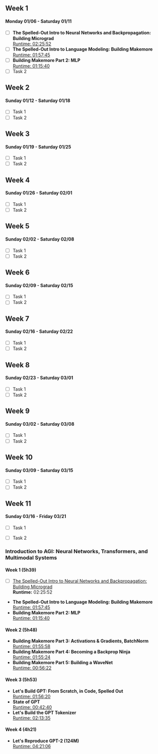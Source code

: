 ## Week 1
#### Monday 01/06 - Saturday 01/11
- [ ] **The Spelled-Out Intro to Neural Networks and Backpropagation: Building Micrograd**  
    [Runtime: 02:25:52](https://www.youtube.com/watch?v=VMj-3S1tku0&list=PLAqhIrjkxbuWI23v9cThsA9GvCAUhRvKZ&index=1)
- [ ] **The Spelled-Out Intro to Language Modeling: Building Makemore**  
  [Runtime: 01:57:45](https://www.youtube.com/watch?v=PaCmpygFfXo&list=PLAqhIrjkxbuWI23v9cThsA9GvCAUhRvKZ&index=2)
- [ ] **Building Makemore Part 2: MLP**  
  [Runtime: 01:15:40](https://www.youtube.com/watch?v=TCH_1BHY58I&list=PLAqhIrjkxbuWI23v9cThsA9GvCAUhRvKZ&index=3)
- [ ] Task 2

## Week 2
#### Sunday 01/12 - Saturday 01/18
- [ ] Task 1
- [ ] Task 2

## Week 3
#### Sunday 01/19 - Saturday 01/25
- [ ] Task 1
- [ ] Task 2

## Week 4
#### Sunday 01/26 - Saturday 02/01
- [ ] Task 1
- [ ] Task 2

## Week 5
#### Sunday 02/02 - Saturday 02/08
- [ ] Task 1
- [ ] Task 2

## Week 6
#### Sunday 02/09 - Saturday 02/15
- [ ] Task 1
- [ ] Task 2

## Week 7
#### Sunday 02/16 - Saturday 02/22
- [ ] Task 1
- [ ] Task 2

## Week 8
#### Sunday 02/23 - Saturday 03/01
- [ ] Task 1
- [ ] Task 2

## Week 9
#### Sunday 03/02 - Saturday 03/08
- [ ] Task 1
- [ ] Task 2

## Week 10
#### Sunday 03/09 - Saturday 03/15
- [ ] Task 1
- [ ] Task 2

## Week 11
#### Sunday 03/16 - Friday 03/21
- [ ] Task 1
- [ ] Task 2




### Introduction to AGI: Neural Networks, Transformers, and Multimodal Systems

#### Week 1 (5h39)
- [ ] [The Spelled-Out Intro to Neural Networks and Backpropagation: Building Micrograd](https://www.youtube.com/watch?v=VMj-3S1tku0&list=PLAqhIrjkxbuWI23v9cThsA9GvCAUhRvKZ&index=1)  
  **Runtime:** 02:25:52
- **The Spelled-Out Intro to Language Modeling: Building Makemore**  
  [Runtime: 01:57:45](https://www.youtube.com/watch?v=PaCmpygFfXo&list=PLAqhIrjkxbuWI23v9cThsA9GvCAUhRvKZ&index=2)
- **Building Makemore Part 2: MLP**  
  [Runtime: 01:15:40](https://www.youtube.com/watch?v=TCH_1BHY58I&list=PLAqhIrjkxbuWI23v9cThsA9GvCAUhRvKZ&index=3)

#### Week 2 (5h48)
- **Building Makemore Part 3: Activations & Gradients, BatchNorm**  
  [Runtime: 01:55:58](https://www.youtube.com/watch?v=P6sfmUTpUmc&list=PLAqhIrjkxbuWI23v9cThsA9GvCAUhRvKZ&index=4)
- **Building Makemore Part 4: Becoming a Backprop Ninja**  
  [Runtime: 01:55:24](https://www.youtube.com/watch?v=q8SA3rM6ckI&list=PLAqhIrjkxbuWI23v9cThsA9GvCAUhRvKZ&index=5)
- **Building Makemore Part 5: Building a WaveNet**  
  [Runtime: 00:56:22](https://www.youtube.com/watch?v=t3YJ5hKiMQ0&list=PLAqhIrjkxbuWI23v9cThsA9GvCAUhRvKZ&index=6)

#### Week 3 (5h53)
- **Let's Build GPT: From Scratch, in Code, Spelled Out**  
  [Runtime: 01:56:20](https://www.youtube.com/watch?v=kCc8FmEb1nY&list=PLAqhIrjkxbuWI23v9cThsA9GvCAUhRvKZ&index=7)
- **State of GPT**  
  [Runtime: 00:42:40](https://www.youtube.com/watch?v=bZQun8Y4L2A&list=PLAqhIrjkxbuWI23v9cThsA9GvCAUhRvKZ&index=8)
- **Let's Build the GPT Tokenizer**  
  [Runtime: 02:13:35](https://www.youtube.com/watch?v=zduSFxRajkE&list=PLAqhIrjkxbuWI23v9cThsA9GvCAUhRvKZ&index=9)

#### Week 4 (4h21)
- **Let's Reproduce GPT-2 (124M)**  
  [Runtime: 04:21:06](https://www.youtube.com/watch?v=l8pRSuU81PU&list=PLAqhIrjkxbuWI23v9cThsA9GvCAUhRvKZ&index=10)